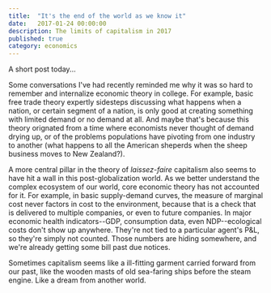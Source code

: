 ```yaml
---
title:  "It's the end of the world as we know it"
date:   2017-01-24 00:00:00
description: The limits of capitalism in 2017
published: true
category: economics
---
```


A short post today...

Some conversations I've had recently reminded me why it was so hard to remember and internalize economic theory in college. For example, basic free trade theory expertly sidesteps discussing what happens when a nation, or certain segment of a nation, is only good at creating something with limited demand or no demand at all. And maybe that's because this theory orignated from a time where economists never thought of demand drying up, or of the problems populations have pivoting from one industry to another (what happens to all the American sheperds when the sheep business moves to New Zealand?). 

A more central pillar in the theory of *laissez-faire* capitalism also seems to have hit a wall in this post-globalization world. As we better understand the complex ecosystem of our world, core economic theory has not accounted for it. For example, in basic supply-demand curves, the measure of marginal cost never factors in cost to the environment, because that is a check that is delivered to multiple companies, or even to future companies. In major economic health indicators--GDP, consumption data, even NDP--ecological costs don't show up anywhere. They're not tied to a particular agent's P&L, so they're simply not counted. Those numbers are hiding somewhere, and we're already getting some bill past due notices. 

Sometimes capitalism seems like a ill-fitting garment carried forward from our past, like the wooden masts of old sea-faring ships before the steam engine. Like a dream from another world.